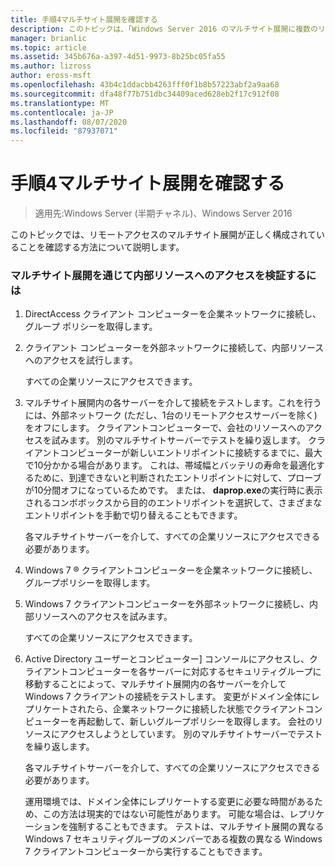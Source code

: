 ```yaml
---
title: 手順4マルチサイト展開を確認する
description: このトピックは、「Windows Server 2016 のマルチサイト展開に複数のリモートアクセスサーバーを展開する」の一部です。
manager: brianlic
ms.topic: article
ms.assetid: 345b676a-a397-4d51-9973-8b25bc05fa55
ms.author: lizross
author: eross-msft
ms.openlocfilehash: 43b4c1ddacbb4263fff0f1b8b57223abf2a9aa68
ms.sourcegitcommit: dfa48f77b751dbc34409aced628eb2f17c912f08
ms.translationtype: MT
ms.contentlocale: ja-JP
ms.lasthandoff: 08/07/2020
ms.locfileid: "87937071"
---
```

# <a name="step-4-verify-the-multisite-deployment"></a>手順4マルチサイト展開を確認する

>適用先:Windows Server (半期チャネル)、Windows Server 2016

このトピックでは、リモートアクセスのマルチサイト展開が正しく構成されていることを確認する方法について説明します。

### <a name="to-verify-access-to-internal-resources-through-the-multisite-deployment"></a>マルチサイト展開を通じて内部リソースへのアクセスを検証するには

1.  DirectAccess クライアント コンピューターを企業ネットワークに接続し、グループ ポリシーを取得します。

2.  クライアント コンピューターを外部ネットワークに接続して、内部リソースへのアクセスを試行します。

    すべての企業リソースにアクセスできます。

3.  マルチサイト展開内の各サーバーを介して接続をテストします。これを行うには、外部ネットワーク (ただし、1台のリモートアクセスサーバーを除く) をオフにします。 クライアントコンピューターで、会社のリソースへのアクセスを試みます。 別のマルチサイトサーバーでテストを繰り返します。 クライアントコンピューターが新しいエントリポイントに接続するまでに、最大で10分かかる場合があります。 これは、帯域幅とバッテリの寿命を最適化するために、到達できないと判断されたエントリポイントに対して、プローブが10分間オフになっているためです。 または、 **daprop.exe**の実行時に表示されるコンボボックスから目的のエントリポイントを選択して、さまざまなエントリポイントを手動で切り替えることもできます。

    各マルチサイトサーバーを介して、すべての企業リソースにアクセスできる必要があります。

4.  Windows 7 &reg; クライアントコンピューターを企業ネットワークに接続し、グループポリシーを取得します。

5.  Windows 7 クライアントコンピューターを外部ネットワークに接続し、内部リソースへのアクセスを試みます。

    すべての企業リソースにアクセスできます。

6.  Active Directory ユーザーとコンピューター] コンソールにアクセスし、クライアントコンピューターを各サーバーに対応するセキュリティグループに移動することによって、マルチサイト展開内の各サーバーを介して Windows 7 クライアントの接続をテストします。 変更がドメイン全体にレプリケートされたら、企業ネットワークに接続した状態でクライアントコンピューターを再起動して、新しいグループポリシーを取得します。 会社のリソースにアクセスしようとしています。 別のマルチサイトサーバーでテストを繰り返します。

    各マルチサイトサーバーを介して、すべての企業リソースにアクセスできる必要があります。

    運用環境では、ドメイン全体にレプリケートする変更に必要な時間があるため、この方法は現実的ではない可能性があります。 可能な場合は、レプリケーションを強制することもできます。 テストは、マルチサイト展開の異なる Windows 7 セキュリティグループのメンバーである複数の異なる Windows 7 クライアントコンピューターから実行することもできます。



